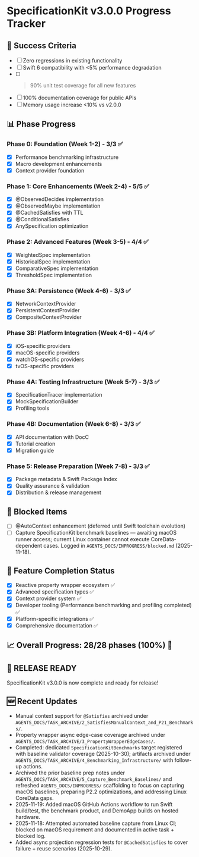 # SpecificationKit v3.0.0 Progress Tracker

## 🎯 Success Criteria
- [ ] Zero regressions in existing functionality
- [ ] Swift 6 compatibility with <5% performance degradation
- [ ] >90% unit test coverage for all new features
- [ ] 100% documentation coverage for public APIs
- [ ] Memory usage increase <10% vs v2.0.0

## 📊 Phase Progress

### Phase 0: Foundation (Week 1-2) - 3/3 ✅
- [x] Performance benchmarking infrastructure
- [x] Macro development enhancements
- [x] Context provider foundation

### Phase 1: Core Enhancements (Week 2-4) - 5/5 ✅
- [x] @ObservedDecides implementation
- [x] @ObservedMaybe implementation  
- [x] @CachedSatisfies with TTL
- [x] @ConditionalSatisfies
- [x] AnySpecification optimization

### Phase 2: Advanced Features (Week 3-5) - 4/4 ✅
- [x] WeightedSpec implementation
- [x] HistoricalSpec implementation
- [x] ComparativeSpec implementation
- [x] ThresholdSpec implementation

### Phase 3A: Persistence (Week 4-6) - 3/3 ✅
- [x] NetworkContextProvider
- [x] PersistentContextProvider
- [x] CompositeContextProvider

### Phase 3B: Platform Integration (Week 4-6) - 4/4 ✅
- [x] iOS-specific providers
- [x] macOS-specific providers
- [x] watchOS-specific providers
- [x] tvOS-specific providers

### Phase 4A: Testing Infrastructure (Week 5-7) - 3/3 ✅
- [x] SpecificationTracer implementation
- [x] MockSpecificationBuilder
- [x] Profiling tools

### Phase 4B: Documentation (Week 6-8) - 3/3 ✅
- [x] API documentation with DocC
- [x] Tutorial creation
- [x] Migration guide

### Phase 5: Release Preparation (Week 7-8) - 3/3 ✅
- [x] Package metadata & Swift Package Index
- [x] Quality assurance & validation
- [x] Distribution & release management

## 🚫 Blocked Items
- [ ] @AutoContext enhancement (deferred until Swift toolchain evolution)
- [ ] Capture SpecificationKit benchmark baselines — awaiting macOS runner access; current Linux container cannot execute CoreData-dependent cases. Logged in `AGENTS_DOCS/INPROGRESS/blocked.md` (2025-11-18).

## 🎯 Feature Completion Status
- [x] Reactive property wrapper ecosystem ✅
- [x] Advanced specification types ✅
- [x] Context provider system ✅
- [x] Developer tooling (Performance benchmarking and profiling completed) ✅
- [x] Platform-specific integrations ✅
- [x] Comprehensive documentation ✅

## 📈 Overall Progress: 28/28 phases (100%) 🎉

## 🎉 RELEASE READY
SpecificationKit v3.0.0 is now complete and ready for release!

## 🆕 Recent Updates
- Manual context support for `@Satisfies` archived under `AGENTS_DOCS/TASK_ARCHIVE/2_SatisfiesManualContext_and_P21_Benchmarks/`.
- Property wrapper async edge-case coverage archived under `AGENTS_DOCS/TASK_ARCHIVE/3_PropertyWrapperEdgeCases/`.
- Completed: dedicated `SpecificationKitBenchmarks` target registered with baseline validator coverage (2025-10-30); artifacts archived under `AGENTS_DOCS/TASK_ARCHIVE/4_Benchmarking_Infrastructure/` with follow-up actions.
- Archived the prior baseline prep notes under `AGENTS_DOCS/TASK_ARCHIVE/5_Capture_Benchmark_Baselines/` and refreshed `AGENTS_DOCS/INPROGRESS/` scaffolding to focus on capturing macOS baselines, preparing P2.2 optimizations, and addressing Linux CoreData gaps.
- 2025-11-19: Added macOS GitHub Actions workflow to run Swift build/test, the benchmark product, and DemoApp builds on hosted hardware.
- 2025-11-18: Attempted automated baseline capture from Linux CI; blocked on macOS requirement and documented in active task + blocked log.
- Added async projection regression tests for `@CachedSatisfies` to cover failure + reuse scenarios (2025-10-29).
